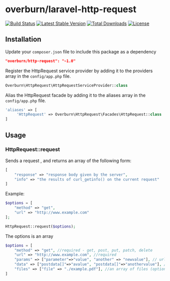 # overburn/laravel-http-request

[![Build Status](https://travis-ci.org/overburn/laravel-http-request.svg?branch=master)](https://travis-ci.org/overburn/laravel-http-request)
[![Latest Stable Version](https://poser.pugx.org/overburn/http-request/v/stable)](https://packagist.org/packages/overburn/http-request)
[![Total Downloads](https://poser.pugx.org/overburn/http-request/downloads)](https://packagist.org/packages/overburn/http-request)
[![License](https://poser.pugx.org/overburn/http-request/license)](https://packagist.org/packages/overburn/http-request)

## Installation

Update your `composer.json` file to include this package as a dependency
```json
"overburn/http-request": "~1.0"
```

Register the HttpRequest service provider by adding it to the providers array in the `config/app.php` file.
```php
Overburn\HttpRequest\HttpRequestServiceProvider::class
```

Alias the HttpRequest facade by adding it to the aliases array in the `config/app.php` file.
```php
'aliases' => [
     'HttpRequest' => Overburn\HttpRequest\Facades\HttpRequest::class
]
```

## Usage


### HttpRequest::request

Sends a request , and returns an array of the following form:

```php
[
	"response" => "response body given by the server",
	"info" => "the results of curl_getinfo() on the current request"
]
```

Example:

```php
$options = [
	"method" => "get",
	"url" => "http://www.example.com"
];

HttpRequest::request($options);
```

The options is an array

```php
$options = [
	"method" => "get", //required - get, post, put, patch, delete
	"url" => "http://www.example.com", //required
	"params" => ["parameter"=>"value", "another" => "newvalue"], // url parameters for the request (optional)
	"data" => ["postdata[]"=>"avalue", "postdata[]"=>"anothervalue"], // data for post/put/patch/delete requests (optional, not available on "get")
	"files" => ["file" => "./example.pdf"], //an array of files (optional, not available on "get")
]
```
